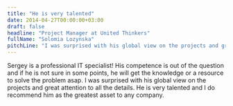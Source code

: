 ```yaml
---
title: "He is very talented"
date: 2014-04-27T00:00:00+03:00
draft: false
headline: "Project Manager at United Thinkers"
fullName: "Solomia Lozynska"
pitchLine: "I was surprised with his global view on the projects and great attention to all the details. He is very talented and I do recommend him as the greatest asset to any company."
---
```


Sergey is a professional IT specialist!
His competence is out of the question and if he is not sure in some points, he will get the knowledge or a resource to solve the problem asap.
I was surprised with his global view on the projects and great attention to all the details.
He is very talented and I do recommend him as the greatest asset to any company.
